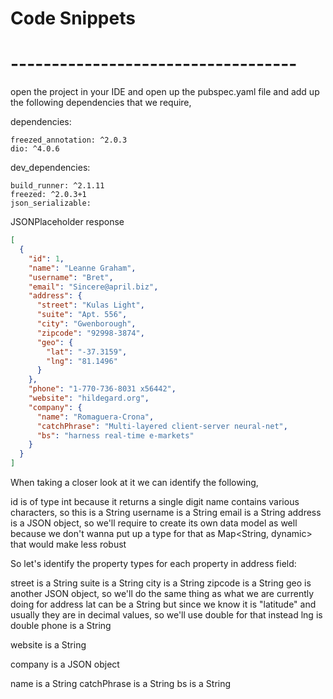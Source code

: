 # Code Snippets

# ----------------------------------- 
open the project in your IDE 
and open up the pubspec.yaml file 
and add up the following dependencies that 
we require,

dependencies:

    freezed_annotation: ^2.0.3
    dio: ^4.0.6
dev_dependencies:

    build_runner: ^2.1.11
    freezed: ^2.0.3+1
    json_serializable:

JSONPlaceholder response
```json
[
  {
    "id": 1,
    "name": "Leanne Graham",
    "username": "Bret",
    "email": "Sincere@april.biz",
    "address": {
      "street": "Kulas Light",
      "suite": "Apt. 556",
      "city": "Gwenborough",
      "zipcode": "92998-3874",
      "geo": {
        "lat": "-37.3159",
        "lng": "81.1496"
      }
    },
    "phone": "1-770-736-8031 x56442",
    "website": "hildegard.org",
    "company": {
      "name": "Romaguera-Crona",
      "catchPhrase": "Multi-layered client-server neural-net",
      "bs": "harness real-time e-markets"
    }
  }
]
```
When taking a closer look at it we can identify the following,

id is of type int because it returns a single digit
name contains various characters, so this is a String
username is a String
email is a String
address is a JSON object, so we'll require to create its own data model as well because we don't wanna put up a type for that as Map<String, dynamic> that would make less robust

So let's identify the property types for each property in address field:

street is a String
suite is a String
city is a String
zipcode is a String
geo is another JSON object, so we'll do the same thing as what we are currently doing for address
lat can be a String but since we know it is "latitude" and usually they are in decimal values, so we'll use double for that instead
lng is double
phone is a String

website is a String

company is a JSON object

name is a String
catchPhrase is a String
bs is a String
